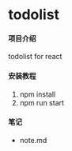 # todolist

#### 项目介绍
todolist for react

#### 安装教程
1. npm install
2. npm run start

#### 笔记
- note.md

